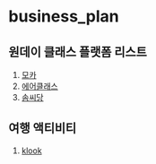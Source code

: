 # business_plan

## 원데이 클래스 플랫폼 리스트
1. [모카](https://mochaclass.com/Search?category=%ED%95%B8%EB%93%9C%EB%A9%94%EC%9D%B4%EB%93%9C)
2. [에어클래스](https://www.airklass.com/search?q=%EA%B3%B5%EC%98%88)
3. [솜씨당](https://www.sssd.co.kr/m/?gclid=CjwKCAjwgISIBhBfEiwALE19ST2sKyjNQ8DrNmrywPJbsl4WcpG27ELBYgDrFAR7DJIdX7cpamcURhoC8rkQAvD_BwE)


## 여행 액티비티
1. [klook](https://www.klook.com/ko/experiences/city-mcate/157-24-gyeonggi-do-culture-workshops/)
